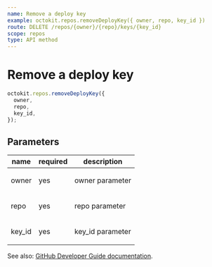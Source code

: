 ```yaml
---
name: Remove a deploy key
example: octokit.repos.removeDeployKey({ owner, repo, key_id })
route: DELETE /repos/{owner}/{repo}/keys/{key_id}
scope: repos
type: API method
---
```


# Remove a deploy key

```js
octokit.repos.removeDeployKey({
  owner,
  repo,
  key_id,
});
```

## Parameters

<table>
  <thead>
    <tr>
      <th>name</th>
      <th>required</th>
      <th>description</th>
    </tr>
  </thead>
  <tbody>
    <tr><td>owner</td><td>yes</td><td>

owner parameter

</td></tr>
<tr><td>repo</td><td>yes</td><td>

repo parameter

</td></tr>
<tr><td>key_id</td><td>yes</td><td>

key_id parameter

</td></tr>
  </tbody>
</table>

See also: [GitHub Developer Guide documentation](https://developer.github.com/v3/repos/keys/#remove-a-deploy-key).

